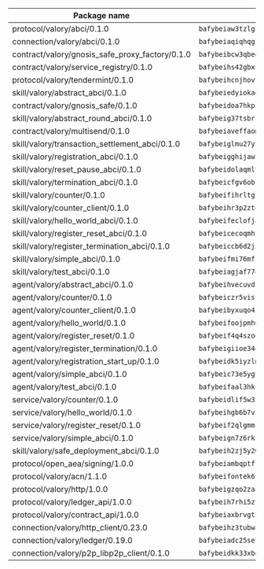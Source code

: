 | Package name                                                  | Package hash                                                  |
| ------------------------------------------------------------- | ------------------------------------------------------------- |
| protocol/valory/abci/0.1.0                                    | `bafybeiaw3tzlg3rkvnn5fcufblktmfwngmxugn4yo7pyjp76zz6aqtqcay` |
| connection/valory/abci/0.1.0                                  | `bafybeiaqiqhqg53nghdswi5uutrgyenq7oi6g6pjxzryijmrzwlz67gtve` |
| contract/valory/gnosis_safe_proxy_factory/0.1.0               | `bafybeibcw3qbegmizo432nqi66hddcvt4ww3uq4jdkoqczyafofwichzgm` |
| contract/valory/service_registry/0.1.0                        | `bafybeihs42gbxnncxyh5wygbfgz3ulkjzojse4wznylzczt5neksba7tfq` |
| protocol/valory/tendermint/0.1.0                              | `bafybeihcnjhovvyyfbkuw5sjyfx2lfd4soeocfqzxz54g67333m6nk5gxq` |
| skill/valory/abstract_abci/0.1.0                              | `bafybeiedyiokagm4vfudw6o6krgbqwlajp3epmbzige6rfj5zqsggi76wm` |
| contract/valory/gnosis_safe/0.1.0                             | `bafybeidoa7hkpzpnjswns2jq6tlisbzinzpkdqtqd6gbpyxiytt3mnszpm` |
| skill/valory/abstract_round_abci/0.1.0                        | `bafybeig37tsbrs5hdv6j3222aejlxosh67fzynwzoownuos2wxs4qk7vhe` |
| contract/valory/multisend/0.1.0                               | `bafybeiaveffaomsnmsc5hx62o77u7ilma6eipox7m5lrwa56737ektva3i` |
| skill/valory/transaction_settlement_abci/0.1.0                | `bafybeiglmu27y2tgme5hdinykkjr7wxiongyabrc2a3xxy6mld5serak4m` |
| skill/valory/registration_abci/0.1.0                          | `bafybeigghijawkjlkna6hnwygig3y7kh4ljysnfmnjmid2d6jpfp6vrxt4` |
| skill/valory/reset_pause_abci/0.1.0                           | `bafybeidolaqmlyfznxq6zit3p5rbejordvvjohh6vi4jqawjyhhjkr6jui` |
| skill/valory/termination_abci/0.1.0                           | `bafybeicfgv6obr5mhnm2q7skcfp3vlhga5shaoszu7goncd2is4v6tltqy` |
| skill/valory/counter/0.1.0                                    | `bafybeifihrltgzoy6unnane2bbzywoyyprvkxq2gi6lngyj4yeymv63ecq` |
| skill/valory/counter_client/0.1.0                             | `bafybeihr3p2ztqpbgzuo4xi7gwq4hjcc3khibirritnxkajaugshlzxjke` |
| skill/valory/hello_world_abci/0.1.0                           | `bafybeifeclofjaecngjmulrqlthss2vnw7ag5nsjf65ihjmrk6qjvn3rwa` |
| skill/valory/register_reset_abci/0.1.0                        | `bafybeicecoqmh54zt6sia6n2ukbezknpy6ycwktlooccvdxqp5kg5ip5py` |
| skill/valory/register_termination_abci/0.1.0                  | `bafybeiccb6d2j3tczw2xuu5bq7rmiujl5v5uvbf72yg4vdrln2jetvvlny` |
| skill/valory/simple_abci/0.1.0                                | `bafybeifmi76mfxftwebyr5cowbmrzbnen7m2kdamkctn2qtpmctihtonq4` |
| skill/valory/test_abci/0.1.0                                  | `bafybeiagjaf77e6xwqx52sh4qp6b3kkwazxwcvunchfyneqwxcjfmvncdu` |
| agent/valory/abstract_abci/0.1.0                              | `bafybeihvecuvd2wsszpniblprlyo3hjce3pqb7w7mry5paiywviz5dzt4a` |
| agent/valory/counter/0.1.0                                    | `bafybeiczr5visruf3hphhzbmqjepzixrsyfqdj5twftxmq74cts2txbn5u` |
| agent/valory/counter_client/0.1.0                             | `bafybeibyxuqo4itomksd6wvr3loblr2ba4jxa4x3wvtgr3rofpl5xueaaa` |
| agent/valory/hello_world/0.1.0                                | `bafybeifoojpmh6d2ymogf5zjhuhdgp7eihfhggvyi4dpjtsjnl3qnkmh7m` |
| agent/valory/register_reset/0.1.0                             | `bafybeif4q4szooba5qhzlecjdgfdz4q3y6dpuw4qkgwgz6u566w7wcsoku` |
| agent/valory/register_termination/0.1.0                       | `bafybeigiioe34obd34d3acmbkqfkldo454eic7qoj6mh2hf4lz2mzb66b4` |
| agent/valory/registration_start_up/0.1.0                      | `bafybeidk5iyzlmg75dqnoibhhadxkez3gt7u5wtieib5vjmyvljbayn6sq` |
| agent/valory/simple_abci/0.1.0                                | `bafybeic73e5ygysfzvzts3v3wqv74qtkflmguvurh4htltas72imaqwalu` |
| agent/valory/test_abci/0.1.0                                  | `bafybeifaal3hkucuu6ba2uda6d3c2qfh3ku3nx4txrzcwzskmobdzem2di` |
| service/valory/counter/0.1.0                                  | `bafybeidlif5w35emkfaphtlbdgqtn6vjjoioufbpqs3oncsfb6ktxmwvbm` |
| service/valory/hello_world/0.1.0                              | `bafybeihgb6b7v2eynf6ozc5sm5b65vy33364zl45o2u6dy27pu5wjpzmw4` |
| service/valory/register_reset/0.1.0                           | `bafybeif2qlgmmrogyv26v4cigxzjkues45xhv3ngqyczivvzldtkgctemm` |
| service/valory/simple_abci/0.1.0                              | `bafybeign7z6rkkjnrp2s7mdgkvxr3wmbslu5vx7ilz6eoguw5npmdgh5t4` |
| skill/valory/safe_deployment_abci/0.1.0                       | `bafybeih2zj5y2wwm4gvlw4vzdfapazcvc3fgdjahjrbg5vrfzcdsvdqxhi` |
| protocol/open_aea/signing/1.0.0                               | `bafybeiambqptflge33eemdhis2whik67hjplfnqwieoa6wblzlaf7vuo44` |
| protocol/valory/acn/1.1.0                                     | `bafybeifontek6tvaecatoauiule3j3id6xoktpjubvuqi3h2jkzqg7zh7a` |
| protocol/valory/http/1.0.0                                    | `bafybeigzqo2zaakcjtzzsm6dh4x73v72xg6ctk6muyp5uq5ueb7y34fbxy` |
| protocol/valory/ledger_api/1.0.0                              | `bafybeih7rhi5zvfvwakx5ifgxsz2cfipeecsh7bm3gnudjxtvhrygpcftq` |
| protocol/valory/contract_api/1.0.0                            | `bafybeiaxbrvgtbdrh4lslskuxyp4awyr4whcx3nqq5yrr6vimzsxg5dy64` |
| connection/valory/http_client/0.23.0                          | `bafybeihz3tubwado7j3wlivndzzuj3c6fdsp4ra5r3nqixn3ufawzo3wii` |
| connection/valory/ledger/0.19.0                               | `bafybeiadc25se7dgnn4mufztwpzdono4xsfs45qknzdqyi3gckn6ccuv44` |
| connection/valory/p2p_libp2p_client/0.1.0                     | `bafybeidkk33xbga54szmitk6uwsi3ef56hbbdbuasltqtiyki34hgfpnxa` |
